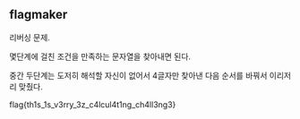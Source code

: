 flagmaker
---------

리버싱 문제.

몇단계에 걸친 조건을 만족하는 문자열을 찾아내면 된다. 

중간 두단계는 도저히 해석할 자신이 없어서 4글자만 찾아낸 다음 
순서를 바꿔서 이리저리 맞췄다. 

flag{th1s_1s_v3rry_3z_c4lcul4t1ng_ch4ll3ng3}
